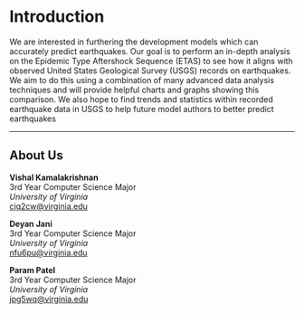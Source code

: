 # Introduction

We are interested in furthering the development models which can accurately predict earthquakes. Our goal is to perform an in-depth analysis on the Epidemic Type Aftershock
Sequence (ETAS) to see how it aligns with observed United States Geological Survey (USGS) records on earthquakes. We aim to do this using a combination of many advanced data analysis techniques and will provide helpful charts and graphs showing this comparison. We also hope to find trends and statistics within recorded earthquake data in USGS to help future model authors to better predict earthquakes

- - -
## About Us
__Vishal Kamalakrishnan__  
3rd Year Computer Science Major  
_University of Virginia_  
cjq2cw@virginia.edu

__Deyan Jani__  
3rd Year Computer Science Major  
_University of Virginia_   
nfu6pu@virginia.edu

__Param Patel__  
3rd Year Computer Science Major  
_University of Virginia_  
jpg5wq@virginia.edu